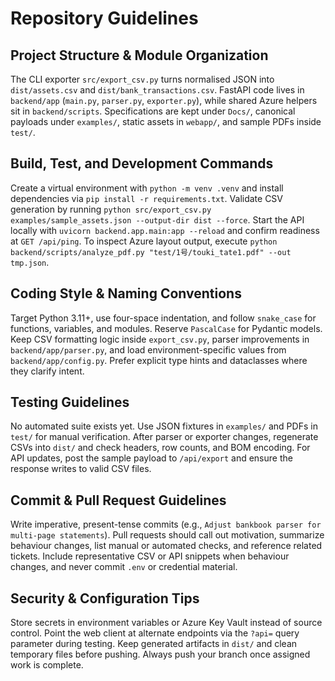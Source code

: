 # Repository Guidelines

## Project Structure & Module Organization
The CLI exporter `src/export_csv.py` turns normalised JSON into `dist/assets.csv` and `dist/bank_transactions.csv`. FastAPI code lives in `backend/app` (`main.py`, `parser.py`, `exporter.py`), while shared Azure helpers sit in `backend/scripts`. Specifications are kept under `Docs/`, canonical payloads under `examples/`, static assets in `webapp/`, and sample PDFs inside `test/`.

## Build, Test, and Development Commands
Create a virtual environment with `python -m venv .venv` and install dependencies via `pip install -r requirements.txt`. Validate CSV generation by running `python src/export_csv.py examples/sample_assets.json --output-dir dist --force`. Start the API locally with `uvicorn backend.app.main:app --reload` and confirm readiness at `GET /api/ping`. To inspect Azure layout output, execute `python backend/scripts/analyze_pdf.py "test/1号/touki_tate1.pdf" --out tmp.json`.

## Coding Style & Naming Conventions
Target Python 3.11+, use four-space indentation, and follow `snake_case` for functions, variables, and modules. Reserve `PascalCase` for Pydantic models. Keep CSV formatting logic inside `export_csv.py`, parser improvements in `backend/app/parser.py`, and load environment-specific values from `backend/app/config.py`. Prefer explicit type hints and dataclasses where they clarify intent.

## Testing Guidelines
No automated suite exists yet. Use JSON fixtures in `examples/` and PDFs in `test/` for manual verification. After parser or exporter changes, regenerate CSVs into `dist/` and check headers, row counts, and BOM encoding. For API updates, post the sample payload to `/api/export` and ensure the response writes to valid CSV files.

## Commit & Pull Request Guidelines
Write imperative, present-tense commits (e.g., `Adjust bankbook parser for multi-page statements`). Pull requests should call out motivation, summarize behaviour changes, list manual or automated checks, and reference related tickets. Include representative CSV or API snippets when behaviour changes, and never commit `.env` or credential material.

## Security & Configuration Tips
Store secrets in environment variables or Azure Key Vault instead of source control. Point the web client at alternate endpoints via the `?api=` query parameter during testing. Keep generated artifacts in `dist/` and clean temporary files before pushing. Always push your branch once assigned work is complete.
